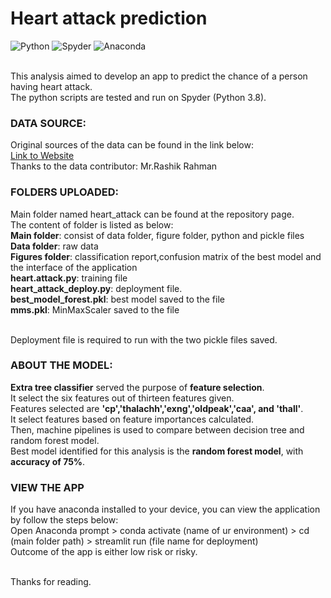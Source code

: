 # Heart attack prediction
![Python](https://img.shields.io/badge/python-3670A0?style=for-the-badge&logo=python&logoColor=ffdd54)
![Spyder](https://img.shields.io/badge/Spyder-838485?style=for-the-badge&logo=spyder%20ide&logoColor=maroon)
![Anaconda](https://img.shields.io/badge/Anaconda-%2344A833.svg?style=for-the-badge&logo=anaconda&logoColor=white)

<br>This analysis aimed to develop an app to predict the chance of a person having heart attack.
<br>The python scripts are tested and run on Spyder (Python 3.8).

### DATA SOURCE:
Original sources of the data can be found in the link below:
<br>[Link to Website](https://www.kaggle.com/rashikrahmanpritom/heart-attack-analysis-prediction-dataset)
<br>Thanks to the data contributor: Mr.Rashik Rahman

### FOLDERS UPLOADED:
Main folder named heart_attack can be found at the repository page.
<br>The content of folder is listed as below:
<br>**Main folder**: consist of data folder, figure folder, python and pickle files
<br>**Data folder**: raw data
<br>**Figures folder**: classification report,confusion matrix of the best model and the interface of the application
<br>**heart.attack.py**: training file
<br>**heart_attack_deploy.py**: deployment file.
<br>**best_model_forest.pkl**: best model saved to the file
<br>**mms.pkl**: MinMaxScaler saved to the file

<br>Deployment file is required to run with the two pickle files saved. 

### ABOUT THE MODEL:
**Extra tree classifier** served the purpose of **feature selection**.
<br>It select the six features out of thirteen features given.
<br>Features selected are **'cp','thalachh','exng','oldpeak','caa', and 'thall'**. 
<br>It select features based on feature importances calculated.
<br>Then, machine pipelines is used to compare between decision tree and random forest model.
<br>Best model identified for this analysis is the **random forest model**, with **accuracy of 75%**.

### VIEW THE APP
If you have anaconda installed to your device, you can view the application by follow the steps below:
<br>Open Anaconda prompt > conda activate (name of ur environment) > cd (main folder path) > streamlit run (file name for deployment)
<br>Outcome of the app is either low risk or risky.

<br>Thanks for reading.
